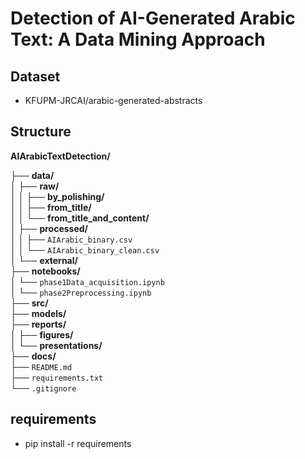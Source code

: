 #  Detection of AI-Generated Arabic Text: A Data Mining Approach

## Dataset
- KFUPM-JRCAI/arabic-generated-abstracts 

## Structure
**AIArabicTextDetection/**

├── **data/**  
│   ├── **raw/**               
│   │   ├── **by_polishing/**  
│   │   ├── **from_title/**  
│   │   └── **from_title_and_content/**  
│   ├── **processed/**           
│   │   ├── `AIArabic_binary.csv`  
│   │   └── `AIArabic_binary_clean.csv`  
│   └── **external/**                   
├── **notebooks/**               
│   └── `phase1Data_acquisition.ipynb`  
│   └── `phase2Preprocessing.ipynb`  
├── **src/**                    
├── **models/**                  
├── **reports/**                 
│   ├── **figures/**             
│   └── **presentations/**       
├── **docs/**                    
├── `README.md`                 
├── `requirements.txt`          
└── `.gitignore`                
          

## requirements
- pip install -r requirements
